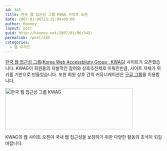 ```yaml
---
id: 345
title: 한국 웹 접근성 그룹 KWAG 사이트 오픈
date: 2007-01-06T23:25:09+09:00
author: Hooney
layout: post
guid: http://hooney.net/2007/01/06/345/
permalink: /post/345
categories:
  - 웹 디자인
---
```

[한국 웹 접근성 그룹(Korea Web Accessbiluty Group : KWAG)](http://kwag.net) 사이트가 오픈했습니다. KWAG이 회원들의 자발적인 참여와 상호추천제로 이뤄진만큼, 사이트 자체가 위키를 기반으로 만들었습니다. 또한 회원 상호 간의 커뮤니케이션은 [구글 그룹](http://groups-beta.google.com/group/kwag?hl=ko)을 이용합니다.

[<img src="/uploads/2007/kwag.jpg" alt="한국 웹 접근성 그룹 KWAG" title="한국 웹 접근성 그룹 KWAG" height="132" width="408" />](http://kwag.net)

KWAG의 웹 사이트 오픈이 국내 웹 접근성을 보장하기 위한 다양한 활동의 초석이 되길 바랍니다.